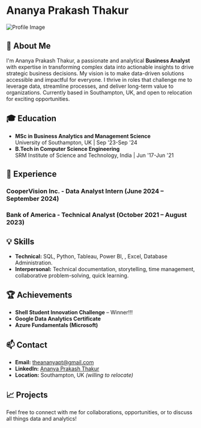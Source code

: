 # Ananya Prakash Thakur

![Profile Image](https://via.placeholder.com/150) <!-- Optional: Add your profile image -->

## 👋 About Me

I'm Ananya Prakash Thakur, a passionate and analytical **Business Analyst** with expertise in transforming complex data into actionable insights to drive strategic business decisions. My vision is to make data-driven solutions accessible and impactful for everyone. I thrive in roles that challenge me to leverage data, streamline processes, and deliver long-term value to organizations. Currently based in Southampton, UK, and open to relocation for exciting opportunities.

## 🎓 Education
- **MSc in Business Analytics and Management Science**  
  University of Southampton, UK | Sep '23-Sep '24
- **B.Tech in Computer Science Engineering**  
  SRM Institute of Science and Technology, India | Jun '17-Jun '21

## 💼 Experience

### CooperVision Inc. - Data Analyst Intern (June 2024 – September 2024)

### Bank of America - Technical Analyst (October 2021 – August 2023)

## 💡 Skills

- **Technical:** SQL, Python, Tableau, Power BI, , Excel, Database Administration.
- **Interpersonal:** Technical documentation, storytelling, time management, collaborative problem-solving, quick learning.

## 🏆 Achievements

- **Shell Student Innovation Challenge** – Winner!!!
- **Google Data Analytics Certificate** 
- **Azure Fundamentals (Microsoft)** 

## 📫 Contact
- **Email:** theananyapt@gmail.com
- **LinkedIn:** [Ananya Prakash Thakur](https://www.linkedin.com/in/ananyaprakashthakur/)
- **Location:** Southampton, UK _(willing to relocate)_

## 📈 Projects

Feel free to connect with me for collaborations, opportunities, or to discuss all things data and analytics!
